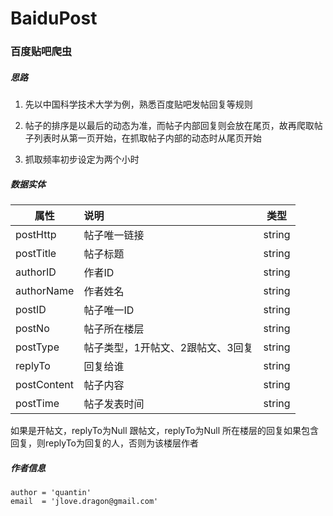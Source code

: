 # BaiduPost

### 百度贴吧爬虫

##### 思路

1. 先以中国科学技术大学为例，熟悉百度贴吧发帖回复等规则

2. 帖子的排序是以最后的动态为准，而帖子内部回复则会放在尾页，故再爬取帖子列表时从第一页开始，在抓取帖子内部的动态时从尾页开始
3. 抓取频率初步设定为两个小时

##### 数据实体
| 属性 | 说明 | 类型 |
| --- | :---| ---|
| postHttp | 帖子唯一链接 | string |
| postTitle | 帖子标题 |string|
| authorID | 作者ID | string|
| authorName | 作者姓名 | string|
| postID | 帖子唯一ID | string |
| postNo | 帖子所在楼层 | string|
| postType| 帖子类型，1开帖文、2跟帖文、3回复|string|
| replyTo |回复给谁|string|
| postContent |帖子内容|string|
| postTime | 帖子发表时间 | string |

如果是开帖文，replyTo为Null
跟帖文，replyTo为Null
所在楼层的回复如果包含回复，则replyTo为回复的人，否则为该楼层作者

##### 作者信息
```
author = 'quantin'
email  = 'jlove.dragon@gmail.com'
```
